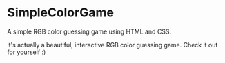 # SimpleColorGame
A simple RGB color guessing game using HTML and CSS.

<p> it's actually a beautiful, interactive RGB color guessing game. Check it out for yourself :) </p>
